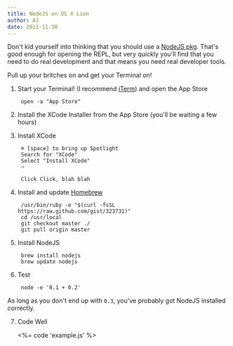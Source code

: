 ```yaml
--- 
title: NodeJS on OS X Lion
author: AJ
date: 2011-11-30
---
```


Don't kid yourself into thinking that you should use a [NodeJS pkg](https://sites.google.com/site/nodejsmacosx/).
That's good enough for opening the REPL, but very quickly you'll find that you need to do real development and that means you need real developer tools.

Pull up your britches on and get your Terminal on!

1. Start your Terminal! (I recommend [iTerm][iTerm]) and open the App Store

        open -a "App Store"

2. Install the XCode Installer from the App Store (you'll be waiting a few hours)

3. Install XCode

        ⌘ [space] to bring up Spotlight
        Search for "XCode"
        Select "Install XCode"
        ⏎

        Click Click, blah blah

4. Install and update [Homebrew](http://mxcl.github.com/homebrew/)

        /usr/bin/ruby -e "$(curl -fsSL https://raw.github.com/gist/323731)"
        cd /usr/local
        git checkout master ./
        git pull origin master

5. Install NodeJS

        brew install nodejs
        brew update nodejs

6. Test

        node -e '0.1 + 0.2'

As long as you don't end up with `0.3`, you've probably got NodeJS installed correctly.

7. Code Well

    <%= code 'example.js' %>

[iTerm]: http://iterm2.com
